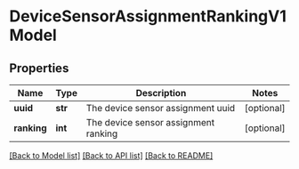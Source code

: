 # DeviceSensorAssignmentRankingV1Model

## Properties
Name | Type | Description | Notes
------------ | ------------- | ------------- | -------------
**uuid** | **str** | The device sensor assignment uuid | [optional] 
**ranking** | **int** | The device sensor assignment ranking | [optional] 

[[Back to Model list]](../README.md#documentation-for-models) [[Back to API list]](../README.md#documentation-for-api-endpoints) [[Back to README]](../README.md)


